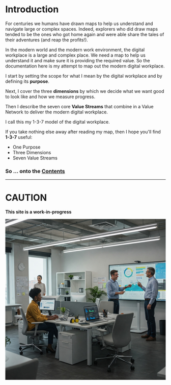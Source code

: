 # Introduction

For centuries we humans have drawn maps to help us understand and navigate large or complex spaces. Indeed, explorers who did draw maps tended to be the ones who got home again and were able share the tales of their adventures (and reap the profits!).

In the modern world and the modern work environment, the digital workplace is a large and complex place. We need a map to help us understand it and make sure it is providing the required value. So the documentation here is my attempt to map out the modern digital workplace.

I start by setting the scope for what I mean by the digital workplace and by defining its **purpose**.

Next, I cover the three **dimensions** by which we decide what we want good to look like and how we measure progress.

Then I describe the seven core **Value Streams** that combine in a Value Network to deliver the modern digital workplace.

I call this my 1-3-7 model of the digital workplace.

If you take nothing else away after reading my map, then I hope you'll find **1-3-7** useful:
- One Purpose
- Three Dimensions
- Seven Value Streams

### So ... onto the [Contents](Contents.md)

---

# CAUTION

**This site is a work-in-progress**

![Modern Workplace250](images/Gemini_Generated_Image_w3pctvw3pctvw3pc.jpg)
